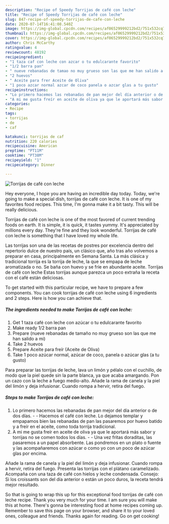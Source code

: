 ```yaml
---
description: "Recipe of Speedy Torrijas de café con leche"
title: "Recipe of Speedy Torrijas de café con leche"
slug: 847-recipe-of-speedy-torrijas-de-cafe-con-leche
date: 2020-07-14T16:41:08.540Z
image: https://img-global.cpcdn.com/recipes/af06529999212bd2/751x532cq70/torrijas-de-cafe-con-leche-foto-principal.jpg
thumbnail: https://img-global.cpcdn.com/recipes/af06529999212bd2/751x532cq70/torrijas-de-cafe-con-leche-foto-principal.jpg
cover: https://img-global.cpcdn.com/recipes/af06529999212bd2/751x532cq70/torrijas-de-cafe-con-leche-foto-principal.jpg
author: Chris McCarthy
ratingvalue: 4
reviewcount: 48192
recipeingredient:
- "1 taza caf con leche con azcar o tu edulcarante favorito"
- "1/2 barra pan"
- " nueve rebanadas de tamao no muy grueso son las que me han salido a mi"
- "2 huevos"
- " Aceite para frer Aceite de Oliva"
- "1 poco azcar normal azcar de coco panela o azcar glas a tu gusto"
recipeinstructions:
- "Lo primero hacemos las rebanadas de pan mejor del día anterior o de dos días.  Hacemos el café con leche. Lo dejamos templar y empapamos bien las rebanadas de pan las pasaremos por huevo batido y a freír en el aceite, como toda torrija tradicional."
- "A mi me gusta freír en aceite de oliva ya que le aportará más sabor y torrijas no se comen todos los días.  Una vez fritas doraditas, las pasaremos a un papel absorbente. Las pondremos en un plato o fuente y las acompañaremos con azúcar o como yo con un poco de azúcar glas por encima."
categories:
- Recipe
tags:
- torrijas
- de
- caf

katakunci: torrijas de caf 
nutrition: 220 calories
recipecuisine: American
preptime: "PT11M"
cooktime: "PT38M"
recipeyield: "1"
recipecategory: Dinner

---
```



![Torrijas de café con leche](https://img-global.cpcdn.com/recipes/af06529999212bd2/751x532cq70/torrijas-de-cafe-con-leche-foto-principal.jpg)

Hey everyone, I hope you are having an incredible day today. Today, we're going to make a special dish, torrijas de café con leche. It is one of my favorites food recipes. This time, I'm gonna make it a bit tasty. This will be really delicious.

Torrijas de café con leche is one of the most favored of current trending foods on earth. It is simple, it is quick, it tastes yummy. It's appreciated by millions every day. They're fine and they look wonderful. Torrijas de café con leche is something that I have loved my whole life.

Las torrijas son una de las recetas de postres por excelencia dentro del repertorio dulce de nuestro país, un clásico que, año tras año volvemos a preparar en casa, principalmente en Semana Santa. La más clásica y tradicional torrija es la torrija de leche, la que se empapa de leche aromatizada o no. Se baña con huevo y se fríe en abundante aceite. Torrijas de café con leche Estas torrijas aunque parezca un poco extraña la receta con el café están deliciosas.


To get started with this particular recipe, we have to prepare a few components. You can cook torrijas de café con leche using 6 ingredients and 2 steps. Here is how you can achieve that.

<!--inarticleads1-->

##### The ingredients needed to make Torrijas de café con leche:

1. Get 1 taza café con leche con azúcar o tu edulcarante favorito
1. Make ready 1/2 barra pan
1. Prepare  (nueve rebanadas de tamaño no muy grueso son las que me han salido a mi)
1. Take 2 huevos
1. Prepare  Aceite para freír (Aceite de Oliva)
1. Take 1 poco azúcar normal, azúcar de coco, panela o azúcar glas (a tu gusto)


Para preparar las torrijas de leche, lava un limón y pélalo con el cuchillo, de modo que la piel quede sin la parte blanca, ya que acaba amargando. Pon un cazo con la leche a fuego medio-alto. Añade la rama de canela y la piel del limón y deja infusionar. Cuando rompa a hervir, retira del fuego. 

<!--inarticleads2-->

##### Steps to make Torrijas de café con leche:

1. Lo primero hacemos las rebanadas de pan mejor del día anterior o de dos días. -  - Hacemos el café con leche. Lo dejamos templar y empapamos bien las rebanadas de pan las pasaremos por huevo batido y a freír en el aceite, como toda torrija tradicional.
1. A mi me gusta freír en aceite de oliva ya que le aportará más sabor y torrijas no se comen todos los días. -  - Una vez fritas doraditas, las pasaremos a un papel absorbente. Las pondremos en un plato o fuente y las acompañaremos con azúcar o como yo con un poco de azúcar glas por encima.


Añade la rama de canela y la piel del limón y deja infusionar. Cuando rompa a hervir, retira del fuego. Presenta las torrijas con el plátano caramelizado. Acompaña con una taza de café con hielos y leche condensada. Consejo: Si los croissants son del día anterior o están un poco duros, la receta tendrá mejor resultado. 

So that is going to wrap this up for this exceptional food torrijas de café con leche recipe. Thank you very much for your time. I am sure you will make this at home. There's gonna be interesting food at home recipes coming up. Remember to save this page on your browser, and share it to your loved ones, colleague and friends. Thanks again for reading. Go on get cooking!
